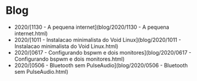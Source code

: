 # Blog
- 2020/[1130 - A pequena internet](blog/2020/1130 - A pequena internet.html)
- 2020/[1011 - Instalacao minimalista do Void Linux](blog/2020/1011 - Instalacao minimalista do Void Linux.html)
- 2020/[0617 - Configurando bspwm e dois monitores](blog/2020/0617 - Configurando bspwm e dois monitores.html)
- 2020/[0506 - Bluetooth sem PulseAudio](blog/2020/0506 - Bluetooth sem PulseAudio.html)
